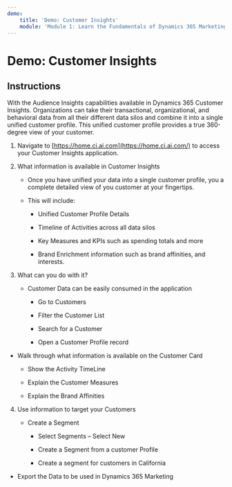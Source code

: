 ```yaml
---
demo:
    title: 'Demo: Customer Insights'
    module: 'Module 1: Learn the Fundamentals of Dynamics 365 Marketing'
---
```


# Demo: Customer Insights

## Instructions

With the Audience Insights capabilities available in Dynamics 365 Customer Insights. Organizations can take their transactional, organizational, and behavioral data from all their different data silos and combine it into a single unified customer profile. This unified customer profile provides a true 360-degree view of your customer. 

 

1. Navigate to [https://home.ci.ai.com](https://home.ci.ai.com/) to access your Customer Insights application.

 

2. What information is available in Customer Insights

	- Once you have unified your data into a single customer profile, you a complete detailed view of you customer at your fingertips. 

	- This will include: 

		- Unified Customer Profile Details

		- Timeline of Activities across all data silos

		- Key Measures and KPIs such as spending totals and more

		- Brand Enrichment information such as brand affinities, and interests. 

 

3. What can you do with it?

	- Customer Data can be easily consumed in the application

		- Go to Customers

		- Filter the Customer List

		- Search for a Customer

		- Open a Customer Profile record

 

- Walk through what information is available on the Customer Card

	- Show the Activity TimeLine

	- Explain the Customer Measures

	- Explain the Brand Affinities

 

4. Use information to target your Customers

	- Create a Segment

		- Select Segments – Select New

		- Create a Segment from a customer Profile

		- Create a segment for customers in California

- Export the Data to be used in Dynamics 365 Marketing

 
